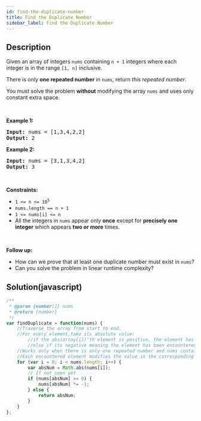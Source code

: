 ```yaml
---
id: find-the-duplicate-number
title: Find the Duplicate Number
sidebar_label: Find the Duplicate Number
---
```

## Description
<div class="description">
<p>Given an array of integers <code>nums</code> containing&nbsp;<code>n + 1</code> integers where each integer is in the range <code>[1, n]</code> inclusive.</p>

<p>There is only <strong>one repeated number</strong> in <code>nums</code>, return <em>this&nbsp;repeated&nbsp;number</em>.</p>

<p>You must solve the problem <strong>without</strong> modifying the array <code>nums</code>&nbsp;and uses only constant extra space.</p>

<p>&nbsp;</p>
<p><strong>Example 1:</strong></p>

<pre>
<strong>Input:</strong> nums = [1,3,4,2,2]
<strong>Output:</strong> 2
</pre>

<p><strong>Example 2:</strong></p>

<pre>
<strong>Input:</strong> nums = [3,1,3,4,2]
<strong>Output:</strong> 3
</pre>

<p>&nbsp;</p>
<p><strong>Constraints:</strong></p>

<ul>
	<li><code>1 &lt;= n &lt;= 10<sup>5</sup></code></li>
	<li><code>nums.length == n + 1</code></li>
	<li><code>1 &lt;= nums[i] &lt;= n</code></li>
	<li>All the integers in <code>nums</code> appear only <strong>once</strong> except for <strong>precisely one integer</strong> which appears <strong>two or more</strong> times.</li>
</ul>

<p>&nbsp;</p>
<p><b>Follow up:</b></p>

<ul>
	<li>How can we prove that at least one duplicate number must exist in <code>nums</code>?</li>
	<li>Can you solve the problem in linear runtime complexity?</li>
</ul>

</div>

## Solution(javascript)
```javascript
/**
 * @param {number[]} nums
 * @return {number}
 */
var findDuplicate = function(nums) {
    //Traverse the array from start to end.
    //For every element,take its absolute value:
        //if the abs(array[i])‘th element is positive, the element has not encountered before, 
        //else if its negative meaning the element has been encountered before, print the                   absolute value of the current element.
    //Works only when there is only one repeated number and nums containing n + 1 integers where       each integer is in the range [1, n] inclusive.
    //Each encountered element modifies the value in the corresponding index in array and when we       reach an element that already was modified -it means that the index already appeared -          meaning the element is duplicated.
    for (var i = 0; i < nums.length; i++) {
        var absNum = Math.abs(nums[i]);
        // If not seen yet
        if (nums[absNum] >= 0) {
            nums[absNum] *= -1;
        } else {
            return absNum;
        }
    }   
};
```